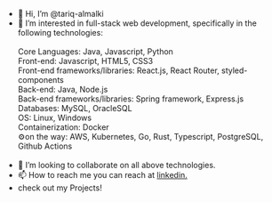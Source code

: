 - 👋 Hi, I’m @tariq-almalki
- 👀 I’m interested in full-stack web development, specifically in the following technologies:<br/><br/>
Core Languages: Java, Javascript, Python<br/>
Front-end: Javascript, HTML5, CSS3<br/>
Front-end frameworks/libraries: React.js, React Router, styled-components<br/>
Back-end: Java, Node.js<br/>
Back-end frameworks/libraries: Spring framework, Express.js<br/>
Databases: MySQL, OracleSQL<br/>
OS: Linux, Windows <br/>
Containerization: Docker<br/>
⚙️on the way: AWS, Kubernetes, Go, Rust, Typescript, PostgreSQL, Github Actions<br/><br/>
- 💞️ I’m looking to collaborate on all above technologies.<br/>
- 📫 How to reach me you can reach at <a href="https://www.linkedin.com/in/e-tariq-almalki" title="About Me">linkedin.</a><br/>
- check out my Projects!<br/>

<!---
tariq-almalki/tariq-almalki is a ✨ special ✨ repository because its `README.md` (this file) appears on your GitHub profile.
You can click the Preview link to take a look at your changes.
--->
